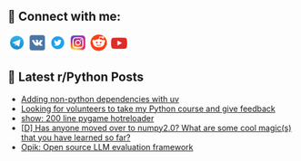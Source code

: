 ## 🔎 Connect with me:
[<img src="https://github.com/bullbesh/bullbesh/blob/main/images/Telegram.png" width="32" height="32" />](https://t.me/bullbesh)
[<img src="https://github.com/bullbesh/bullbesh/blob/main/images/VK.png" width="32" height="32" />](https://vk.com/bullbesh)
[<img src="https://github.com/bullbesh/bullbesh/blob/main/images/Twitter.png" width="32" height="32" />](https://twitter.com/bullbesh1)
[<img src="https://github.com/bullbesh/bullbesh/blob/main/images/Instagram.png" width="32" height="32" />](https://www.instagram.com/bullbesh)
[<img src="https://github.com/bullbesh/bullbesh/blob/main/images/Reddit.png" width="32" height="32" />](https://www.reddit.com/user/bullbesh)
[<img src="https://github.com/bullbesh/bullbesh/blob/main/images/YouTube.png" width="32" height="32" />](https://www.youtube.com/channel/UCtfjRs6uzgq5mfm8S06WTcg)

## 📕 Latest r/Python Posts
<!-- BLOG-POST-LIST:START -->
- [Adding non-python dependencies with uv](https://www.reddit.com/r/Python/comments/1fq8dz7/adding_nonpython_dependencies_with_uv/)
- [Looking for volunteers to take my Python course and give feedback](https://www.reddit.com/r/Python/comments/1fq5567/looking_for_volunteers_to_take_my_python_course/)
- [show: 200 line pygame hotreloader](https://www.reddit.com/r/Python/comments/1fq3ola/show_200_line_pygame_hotreloader/)
- [[D] Has anyone moved over to numpy2.0? What are some cool magic&lpar;s&rpar; that you have learned so far?](https://www.reddit.com/r/Python/comments/1fq35j1/d_has_anyone_moved_over_to_numpy20_what_are_some/)
- [Opik: Open source LLM evaluation framework](https://www.reddit.com/r/Python/comments/1fq33rw/opik_open_source_llm_evaluation_framework/)
<!-- BLOG-POST-LIST:END -->
